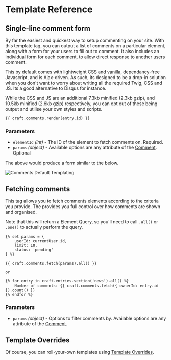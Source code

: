 # Template Reference

## Single-line comment form

By far the easiest and quickest way to setup commenting on your site. With this template tag, you can output a list of comments on a particular element, along with a form for your users to fill out to comment. It also includes an individual form for each comment, to allow direct response to another users comment.

This by default comes with lightweight CSS and vanilla, dependancy-free Javascript, and is Ajax-driven. As such, its designed to be a drop-in solution when you don't want to worry about writing all the required Twig, CSS and JS. Its a good alternative to Disqus for instance.

While the CSS and JS are an additional 7.3kb minified (2.3kb gzip), and 10.5kb minified (2.6kb gzip) respectively, you can opt out of these being output and utilise your own styles and scripts.

```twig
{{ craft.comments.render(entry.id) }}
```

### Parameters

- `elementId` _(int)_ - The ID of the element to fetch comments on. Required.
- `params` _(object)_ - Available options are any attribute of the [Comment](/craft-plugins/comments/docs/developers/comment). Optional

The above would produce a form similar to the below.

![Comments Default Templating](/uploads/plugins/comments/comments-default-templating.png)

## Fetching comments

This tag allows you to fetch comments elements according to the criteria you provide. The provides you full control over how comments are shown and organised.

Note that this will return a Element Query, so you'll need to call `.all()` or `.one()` to actually perform the query.

```twig
{% set params = {
    userId: currentUser.id,
    limit: 10,
    status: 'pending'
} %}

{{ craft.comments.fetch(params).all() }}

or

{% for entry in craft.entries.section('news').all() %}
    Number of comments: {{ craft.comments.fetch({ ownerId: entry.id }).count() }}
{% endfor %}
```

### Parameters

-   `params` _(object)_ - Options to filter comments by. Available options are any attribute of the [Comment](/craft-plugins/comments/docs/developers/comment).

## Template Overrides

Of course, you can roll-your-own templates using [Template Overrides](/craft-plugins/comments/docs/templating/template-overrides).
